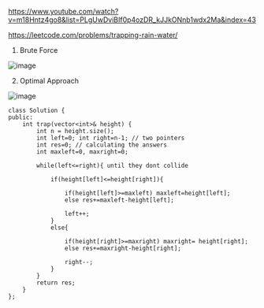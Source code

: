 https://www.youtube.com/watch?v=m18Hntz4go8&list=PLgUwDviBIf0p4ozDR_kJJkONnb1wdx2Ma&index=43

https://leetcode.com/problems/trapping-rain-water/

1. Brute Force

![image](https://user-images.githubusercontent.com/53824950/142259374-60c20961-c1f9-417e-a9a1-8d6d3f42a23d.png)


2. Optimal Approach

![image](https://user-images.githubusercontent.com/53824950/142260843-ff2aee9e-967d-4c9c-89b7-c362ccb96dc6.png)

```
class Solution {
public:
    int trap(vector<int>& height) {
        int n = height.size(); 
        int left=0; int right=n-1; // two pointers
        int res=0; // calculating the answers 
        int maxleft=0, maxright=0;
        
        while(left<=right){ until they dont collide
            
            if(height[left]<=height[right]){

                if(height[left]>=maxleft) maxleft=height[left]; 
                else res+=maxleft-height[left];
                
                left++;
            }
            else{

                if(height[right]>=maxright) maxright= height[right];
                else res+=maxright-height[right];
                
                right--;
            }
        }
        return res;
    }
};
```
